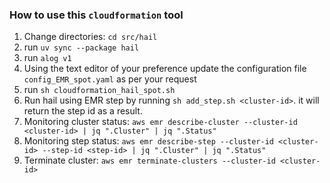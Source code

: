 ### How to use this `cloudformation` tool

1. Change directories: `cd src/hail`
2. run `uv sync --package hail`
3. run `alog v1`
4. Using the text editor of your preference update the configuration file `config_EMR_spot.yaml` as per your request
5. run `sh cloudformation_hail_spot.sh`
6. Run hail using EMR step by running `sh add_step.sh <cluster-id>`. it will return the step id as a result.
7. Monitoring cluster status: `aws emr describe-cluster --cluster-id <cluster-id> | jq ".Cluster" | jq ".Status"`
8. Monitoring step status: `aws emr describe-step --cluster-id <cluster-id> --step-id <step-id> | jq ".Cluster" | jq ".Status"`
9. Terminate cluster: `aws emr terminate-clusters --cluster-id <cluster-id>`
